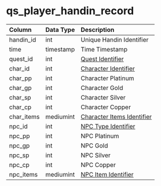 # qs_player_handin_record

| Column | Data Type | Description |
| :--- | :--- | :--- |
| handin_id | int | Unique Handin Identifier |
| time | timestamp | Time Timestamp |
| quest_id | int | [Quest Identifier](../../schema/tasks/tasks.md) |
| char_id | int | [Character Identifier](../../schema/characters/character_data.md) |
| char_pp | int | Character Platinum |
| char_gp | int | Character Gold |
| char_sp | int | Character Silver |
| char_cp | int | Character Copper |
| char_items | mediumint | [Character Items Identifier](../../schema/items/items.md) |
| npc_id | int | [NPC Type Identifier](../../schema/npcs/npc_types.md) |
| npc_pp | int | NPC Platinum |
| npc_gp | int | NPC Gold |
| npc_sp | int | NPC Silver |
| npc_cp | int | NPC Copper |
| npc_items | mediumint | [NPC Item Identifier](../../schema/items/items.md) |

